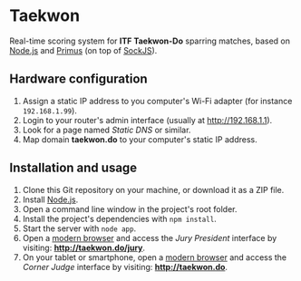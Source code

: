 Taekwon
=======

Real-time scoring system for **ITF Taekwon-Do** sparring matches, based on [Node.js](http://nodejs.org) and [Primus](https://github.com/primus/primus) (on top of [SockJS](https://github.com/sockjs/sockjs-node)).

Hardware configuration
----------------------
1. Assign a static IP address to you computer's Wi-Fi adapter (for instance `192.168.1.99`). 
2. Login to your router's admin interface (usually at http://192.168.1.1).
3. Look for a page named *Static DNS* or similar.
4. Map domain **taekwon.do** to your computer's static IP address.

Installation and usage
----------------------
1. Clone this Git repository on your machine, or download it as a ZIP file.
2. Install [Node.js](http://nodejs.org/).
3. Open a command line window in the project's root folder.
4. Install the project's dependencies with `npm install`.
5. Start the server with `node app`.
6. Open a [modern browser](http://caniuse.com/#feat=websockets) and access the *Jury President* interface by visiting: **http://taekwon.do/jury**.
7. On your tablet or smartphone, open a [modern browser](http://caniuse.com/#feat=websockets) and access the *Corner Judge* interface by visiting: **http://taekwon.do**.
